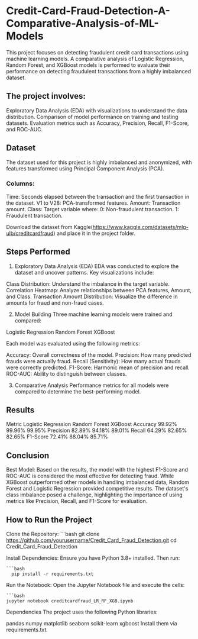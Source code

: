 # Credit-Card-Fraud-Detection-A-Comparative-Analysis-of-ML-Models
This project focuses on detecting fraudulent credit card transactions using machine learning models. A comparative analysis of Logistic Regression, Random Forest, and XGBoost models is performed to evaluate their performance on detecting fraudulent transactions from a highly imbalanced dataset. 



## The project involves:
Exploratory Data Analysis (EDA) with visualizations to understand the data distribution.
Comparison of model performance on training and testing datasets.
Evaluation metrics such as Accuracy, Precision, Recall, F1-Score, and ROC-AUC.

## Dataset
The dataset used for this project is highly imbalanced and anonymized, with features transformed using Principal Component Analysis (PCA).

### Columns:
Time: Seconds elapsed between the transaction and the first transaction in the dataset.
V1 to V28: PCA-transformed features.
Amount: Transaction amount.
Class: Target variable where:
0: Non-fraudulent transaction.
1: Fraudulent transaction.


Download the dataset from Kaggle(https://www.kaggle.com/datasets/mlg-ulb/creditcardfraud) and place it in the project folder.

## Steps Performed

1. Exploratory Data Analysis (EDA)
EDA was conducted to explore the dataset and uncover patterns. Key visualizations include:

Class Distribution: Understand the imbalance in the target variable.
Correlation Heatmap: Analyze relationships between PCA features, Amount, and Class.
Transaction Amount Distribution: Visualize the difference in amounts for fraud and non-fraud cases.

2. Model Building
Three machine learning models were trained and compared:

Logistic Regression
Random Forest
XGBoost

Each model was evaluated using the following metrics:

Accuracy: Overall correctness of the model.
Precision: How many predicted frauds were actually fraud.
Recall (Sensitivity): How many actual frauds were correctly predicted.
F1-Score: Harmonic mean of precision and recall.
ROC-AUC: Ability to distinguish between classes.

3. Comparative Analysis
Performance metrics for all models were compared to determine the best-performing model.

## Results
Metric			Logistic Regression	Random Forest	XGBoost
Accuracy		99.92%			99.96%		99.95%
Precision		82.89%			94.18%		89.01%
Recall			64.29%			82.65%		82.65%
F1-Score		72.41%			88.04%		85.71%

## Conclusion
Best Model: Based on the results, the model with the highest F1-Score and ROC-AUC is considered the most effective for detecting fraud.
While XGBoost outperformed other models in handling imbalanced data, Random Forest and Logistic Regression provided competitive results.
The dataset's class imbalance posed a challenge, highlighting the importance of using metrics like Precision, Recall, and F1-Score for evaluation.

## How to Run the Project

Clone the Repository:
    ```bash
      git clone https://github.com/yourusername/Credit_Card_Fraud_Detection.git
      cd Credit_Card_Fraud_Detection

Install Dependencies: Ensure you have Python 3.8+ installed.
Then run:

    ```bash
      pip install -r requirements.txt
Run the Notebook: Open the Jupyter Notebook file and execute the cells:

    ```bash
    jupyter notebook creditcardfraud_LR_RF_XGB.ipynb

Dependencies
The project uses the following Python libraries:

pandas
numpy
matplotlib
seaborn
scikit-learn
xgboost
Install them via requirements.txt.

